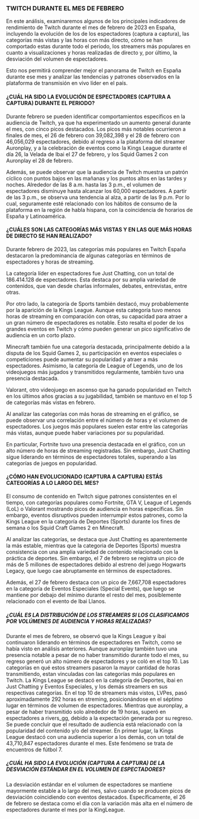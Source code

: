 ### TWITCH DURANTE EL MES DE FEBRERO
En este análisis, examinaremos algunos de los principales indicadores de rendimiento de Twitch durante el mes de febrero de 2023 en España, incluyendo la evolución de los de los espectadores (captura a captura), las categorías más vistas y las horas con más directo, cómo se han comportado estas durante todo el periodo, los streamers más populares en cuanto a visualizaciones y horas realizadas de directo y, por último, la desviación del volumen de espectadores. 

Esto nos permitirá comprender mejor el panorama de Twitch en España durante ese mes y analizar las tendencias y patrones observados en la plataforma de transmisión en vivo líder en el país.

#### ¿CUÁL HA SIDO LA EVOLUCIÓN DE ESPECTADORES (CAPTURA A CAPTURA) DURANTE EL PERIODO?

Durante febrero se pueden identificar comportamientos específicos en la audiencia de Twitch, ya que ha experimentado un aumento general durante el mes, con cinco picos destacados. Los picos más notables ocurrieron a finales de mes, el 26 de febrero con 39,082,398 y el 28 de febrero con 46,056,029 espectadores, debido al regreso a la plataforma del streamer Auronplay, y a la celebración de eventos como la Kings League durante el día 26, la Velada de Ibai el 27 de febrero, y los Squid Games 2 con Auronplay el 28 de febrero.

Además, se puede observar que la audiencia de Twitch muestra un patrón cíclico con puntos bajos en las mañanas y los puntos altos en las tardes y noches. Alrededor de las 8 a.m. hasta las 3 p.m., el volumen de espectadores disminuye hasta alcanzar los 60,000 espectadores. A partir de las 3 p.m., se observa una tendencia al alza, a partir de las 9 p.m. Por lo cual, seguramente esté relacionado con los hábitos de consumo de la plataforma en la región de habla hispana, con la coincidencia de horarios de España y Latinoamérica.


#### ¿CUÁLES SON LAS CATEGORÍAS MÁS VISTAS Y EN LAS QUE MÁS HORAS DE DIRECTO SE HAN REALIZADO?
Durante febrero de 2023, las categorías más populares en Twitch España destacaron la predominancia de algunas categorías en términos de espectadores y horas de streaming.

La categoría líder en espectadores fue Just Chatting, con un total de 186.414.128 de espectadores. Esta destaca por su amplia variedad de contenidos, que van desde charlas informales, debates, entrevistas, entre otras.

Por otro lado, la categoría de Sports también destacó, muy probablemente por la aparición de la Kings League. Aunque esta categoría tuvo menos horas de streaming en comparación con otras, su capacidad para atraer a un gran número de espectadores es notable. Esto resalta el poder de los grandes eventos en Twitch y cómo pueden generar un pico significativo de audiencia en un corto plazo.

Minecraft también fue una categoría destacada, principalmente debido a la disputa de los Squid Games 2, su participación en eventos especiales o competiciones puede aumentar su popularidad y atraer a más espectadores. Asimismo, la categoría de League of Legends, uno de los videojuegos más jugados y transmitidos regularmente, también tuvo una presencia destacada. 

Valorant, otro videojuego en ascenso que ha ganado popularidad en Twitch en los últimos años gracias a su jugabilidad, también se mantuvo en el top 5 de categorías más vistas en febrero.

Al analizar las categorías con más horas de streaming en el gráfico, se puede observar una correlación entre el número de horas y el volumen de espectadores. Los juegos más populares suelen estar entre las categorías más vistas, aunque puede haber variaciones por su popularidad. 

En particular, Fortnite tuvo una presencia destacada en el gráfico, con un alto número de horas de streaming registradas. Sin embargo, Just Chatting sigue liderando en términos de espectadores totales, superando a las categorías de juegos en popularidad.


#### ¿CÓMO HAN EVOLUCIONADO (CAPTURA A CAPTURA) ESTÁS CATEGORÍAS A LO LARGO DEL MES? 
El consumo de contenido en Twitch sigue patrones consistentes en el tiempo, con categorías populares como Fortnite, GTA V, League of Legends (LoL) o Valorant mostrando picos de audiencia en horas específicas. Sin embargo, eventos disruptivos pueden interrumpir estos patrones, como la Kings League en la categoría de Deportes (Sports) durante los fines de semana o los Squid Craft Games 2 en Minecraft.

Al analizar las categorías, se destaca que Just Chatting es aparentemente la más estable, mientras que la categoria de Deportes (Sports) muestra consistencia con una amplia variedad de contenido relacionado con la práctica de deportes. Sin embargo, el 7 de febrero se registra un pico de más de 5 millones de espectadores debido al estreno del juego Hogwarts Legacy, que luego cae abruptamente en términos de espectadores.

Además, el 27 de febrero destaca con un pico de 7,667,708 espectadores en la categoría de Eventos Especiales (Special Events), que luego se mantiene por debajo del mínimo durante el resto del mes, posiblemente relacionado con el evento de Ibai Llanos.


##### ¿CUÁL ES LA DISTRIBUCIÓN DE LOS STREAMERS SI LOS CLASIFICAMOS POR VOLÚMENES DE AUDIENCIA Y HORAS REALIZADAS?
Durante el mes de febrero, se observó que la Kings League y ibai continuaron liderando en términos de espectadores en Twitch, como se había visto en análisis anteriores. Aunque auronplay también tuvo una presencia notable a pesar de no haber transmitido durante todo el mes, su regreso generó un alto número de espectadores y se coló en el top 10.
Las categorías en qué estos streamers pasaron la mayor cantidad de horas transmitiendo, estan vinculadas con las categorías más populares en Twitch. La Kings League se destacó en la categoría de Deportes, ibai en Just Chatting y Eventos Especiales, y los demás streamers en sus respectivas categorías.
En el top 10 de streamers más vistos, LVPes, pasó aproximadamente 292 horas en streming, posicionándose en el séptimo lugar en términos de volumen de espectadores. Mientras que auronplay, a pesar de haber transmitido solo alrededor de 19 horas, superó en espectadores a rivers_gg, debido a la expectación generada por su regreso. Se puede concluir que el resultado de audiencia está relacionado con la popularidad del contenido y/o del streamer.
En primer lugar, la Kings League destacó con una audiencia superior a los demás, con un total de 43,710,847 espectadores durante el mes. Este fenómeno se trata de encuentros de fútbol 7. 

##### ¿CUÁL HA SIDO LA EVOLUCIÓN (CAPTURA A CAPTURA) DE LA DESVIACIÓN ESTÁNDAR EN EL VOLUMEN DE ESPECTADORES?
La desviación estándar en el volumen de espectadores se mantiene mayormente estable a lo largo del mes, salvo cuando se producen picos de desviación coincidiendo con eventos destacados. Específicamente, el 26 de febrero se destaca como el día con la variación más alta en el número de espectadores durante el mes por la KingLeague.
